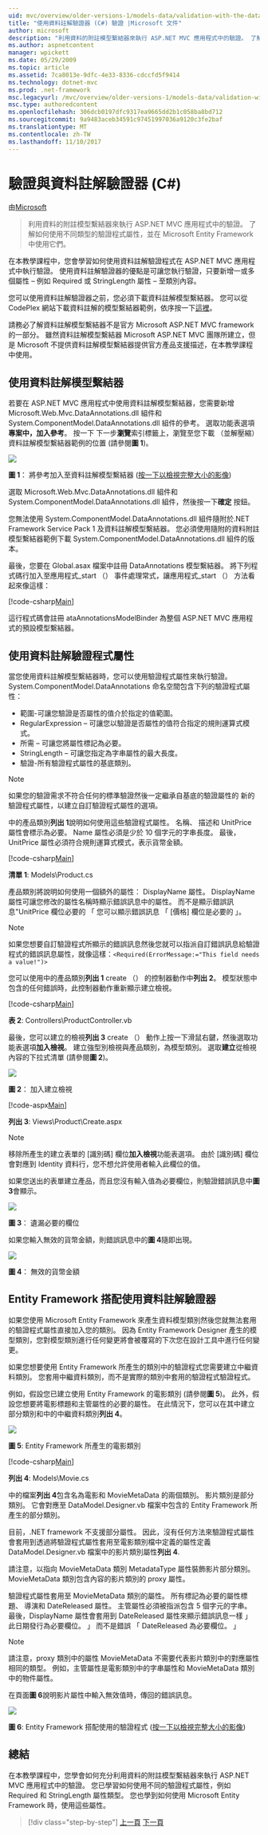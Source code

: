 ```yaml
---
uid: mvc/overview/older-versions-1/models-data/validation-with-the-data-annotation-validators-cs
title: "使用資料註解驗證器 (C#) 驗證 |Microsoft 文件"
author: microsoft
description: "利用資料的附註模型繫結器來執行 ASP.NET MVC 應用程式中的驗證。 了解如何使用不同類型的驗證程式..."
ms.author: aspnetcontent
manager: wpickett
ms.date: 05/29/2009
ms.topic: article
ms.assetid: 7ca8013e-9dfc-4e33-8336-cdccfd5f9414
ms.technology: dotnet-mvc
ms.prod: .net-framework
msc.legacyurl: /mvc/overview/older-versions-1/models-data/validation-with-the-data-annotation-validators-cs
msc.type: authoredcontent
ms.openlocfilehash: 306dcb0197dfc9317ea9665dd2b1c058ba8bd712
ms.sourcegitcommit: 9a9483aceb34591c97451997036a9120c3fe2baf
ms.translationtype: MT
ms.contentlocale: zh-TW
ms.lasthandoff: 11/10/2017
---
```

<a name="validation-with-the-data-annotation-validators-c"></a>驗證與資料註解驗證器 (C#)
====================
由[Microsoft](https://github.com/microsoft)

> 利用資料的附註模型繫結器來執行 ASP.NET MVC 應用程式中的驗證。 了解如何使用不同類型的驗證程式屬性，並在 Microsoft Entity Framework 中使用它們。


在本教學課程中，您會學習如何使用資料註解驗證程式在 ASP.NET MVC 應用程式中執行驗證。 使用資料註解驗證器的優點是可讓您執行驗證，只要新增一或多個屬性 – 例如 Required 或 StringLength 屬性 – 至類別內容。

您可以使用資料註解驗證器之前，您必須下載資料註解模型繫結器。 您可以從 CodePlex 網站下載資料註解的模型繫結器範例，依序按一下[這裡](http://aspnet.codeplex.com/Release/ProjectReleases.aspx?ReleaseId=24471)。


請務必了解資料註解模型繫結器不是官方 Microsoft ASP.NET MVC framework 的一部分。 雖然資料註解模型繫結器 Microsoft ASP.NET MVC 團隊所建立，但是 Microsoft 不提供資料註解模型繫結器提供官方產品支援描述，在本教學課程中使用。


## <a name="using-the-data-annotation-model-binder"></a>使用資料註解模型繫結器

若要在 ASP.NET MVC 應用程式中使用資料註解模型繫結器，您需要新增 Microsoft.Web.Mvc.DataAnnotations.dll 組件和 System.ComponentModel.DataAnnotations.dll 組件的參考。 選取功能表選項**專案中，加入參考**。 按一下 下一步**瀏覽**索引標籤上，瀏覽至您下載 （並解壓縮） 資料註解模型繫結器範例的位置 (請參閱**圖 1**)。

[![](validation-with-the-data-annotation-validators-cs/_static/image2.png)](validation-with-the-data-annotation-validators-cs/_static/image1.png)

**圖 1**： 將參考加入至資料註解模型繫結器 ([按一下以檢視完整大小的影像](validation-with-the-data-annotation-validators-cs/_static/image3.png))

選取 Microsoft.Web.Mvc.DataAnnotations.dll 組件和 System.ComponentModel.DataAnnotations.dll 組件，然後按一下**確定** 按鈕。


您無法使用 System.ComponentModel.DataAnnotations.dll 組件隨附於.NET Framework Service Pack 1 及資料註解模型繫結器。 您必須使用隨附的資料附註模型繫結器範例下載 System.ComponentModel.DataAnnotations.dll 組件的版本。


最後，您要在 Global.asax 檔案中註冊 DataAnnotations 模型繫結器。 將下列程式碼行加入至應用程式\_start （） 事件處理常式，讓應用程式\_start （） 方法看起來像這樣：

[!code-csharp[Main](validation-with-the-data-annotation-validators-cs/samples/sample1.cs)]

這行程式碼會註冊 ataAnnotationsModelBinder 為整個 ASP.NET MVC 應用程式的預設模型繫結器。

## <a name="using-the-data-annotation-validator-attributes"></a>使用資料註解驗證程式屬性

當您使用資料註解模型繫結器時，您可以使用驗證程式屬性來執行驗證。 System.ComponentModel.DataAnnotations 命名空間包含下列的驗證程式屬性：

- 範圍-可讓您驗證是否屬性的值介於指定的值範圍。
- RegularExpression – 可讓您以驗證是否屬性的值符合指定的規則運算式模式。
- 所需 – 可讓您將屬性標記為必要。
- StringLength – 可讓您指定為字串屬性的最大長度。
- 驗證-所有驗證程式屬性的基底類別。

> [!NOTE] 
> 
> 如果您的驗證需求不符合任何的標準驗證然後一定繼承自基底的驗證屬性的 新的驗證程式屬性，以建立自訂驗證程式屬性的選項。


中的產品類別**列出 1**說明如何使用這些驗證程式屬性。 名稱、 描述和 UnitPrice 屬性會標示為必要。 Name 屬性必須是少於 10 個字元的字串長度。 最後，UnitPrice 屬性必須符合規則運算式模式，表示貨幣金額。

[!code-csharp[Main](validation-with-the-data-annotation-validators-cs/samples/sample2.cs)]

**清單 1**: Models\Product.cs

產品類別將說明如何使用一個額外的屬性： DisplayName 屬性。 DisplayName 屬性可讓您修改的屬性名稱時顯示錯誤訊息中的屬性。 而不是顯示錯誤訊息"UnitPrice 欄位必要的 「 您可以顯示錯誤訊息 「 [價格] 欄位是必要的 」。

> [!NOTE] 
> 
> 如果您想要自訂驗證程式所顯示的錯誤訊息然後您就可以指派自訂錯誤訊息給驗證程式的錯誤訊息屬性，就像這樣：`<Required(ErrorMessage:="This field needs a value!")>`


您可以使用中的產品類別**列出 1** create （） 的控制器動作中**列出 2**。 模型狀態中包含的任何錯誤時，此控制器動作重新顯示建立檢視。

[!code-csharp[Main](validation-with-the-data-annotation-validators-cs/samples/sample3.cs)]

**表 2**: Controllers\ProductController.vb

最後，您可以建立的檢視**列出 3** create （） 動作上按一下滑鼠右鍵，然後選取功能表選項**加入檢視**。 建立強型別檢視與產品類別，為模型類別。 選取**建立**從檢視內容的下拉式清單 (請參閱**圖 2**)。

[![](validation-with-the-data-annotation-validators-cs/_static/image5.png)](validation-with-the-data-annotation-validators-cs/_static/image4.png)

**圖 2**： 加入建立檢視

[!code-aspx[Main](validation-with-the-data-annotation-validators-cs/samples/sample4.aspx)]

**列出 3**: Views\Product\Create.aspx

> [!NOTE] 
> 
> 移除所產生的建立表單的 [識別碼] 欄位**加入檢視**功能表選項。 由於 [識別碼] 欄位會對應到 Identity 資料行，您不想允許使用者輸入此欄位的值。


如果您送出的表單建立產品，而且您沒有輸入值為必要欄位，則驗證錯誤訊息中**圖 3**會顯示。

[![](validation-with-the-data-annotation-validators-cs/_static/image7.png)](validation-with-the-data-annotation-validators-cs/_static/image6.png)

**圖 3**： 遺漏必要的欄位

如果您輸入無效的貨幣金額，則錯誤訊息中的**圖 4**隨即出現。

[![](validation-with-the-data-annotation-validators-cs/_static/image9.png)](validation-with-the-data-annotation-validators-cs/_static/image8.png)

**圖 4**： 無效的貨幣金額

## <a name="using-data-annotation-validators-with-the-entity-framework"></a>Entity Framework 搭配使用資料註解驗證器

如果您使用 Microsoft Entity Framework 來產生資料模型類別然後您就無法套用的驗證程式屬性直接加入您的類別。 因為 Entity Framework Designer 產生的模型類別，您對模型類別進行任何變更將會被覆寫的下次您在設計工具中進行任何變更。

如果您想要使用 Entity Framework 所產生的類別中的驗證程式您需要建立中繼資料類別。 您套用中繼資料類別，而不是實際的類別中套用的驗證程式驗證程式。

例如，假設您已建立使用 Entity Framework 的電影類別 (請參閱**圖 5**)。 此外，假設您想要將電影標題和主管屬性的必要的屬性。 在此情況下，您可以在其中建立部分類別和中的中繼資料類別**列出 4**。

[![](validation-with-the-data-annotation-validators-cs/_static/image11.png)](validation-with-the-data-annotation-validators-cs/_static/image10.png)

**圖 5**: Entity Framework 所產生的電影類別

[!code-csharp[Main](validation-with-the-data-annotation-validators-cs/samples/sample5.cs)]

**列出 4**: Models\Movie.cs

中的檔案**列出 4**包含名為電影和 MovieMetaData 的兩個類別。 影片類別是部分類別。 它會對應至 DataModel.Designer.vb 檔案中包含的 Entity Framework 所產生的部分類別。

目前，.NET framework 不支援部分屬性。 因此，沒有任何方法來驗證程式屬性會套用到透過將驗證程式屬性套用至電影類別檔中定義的屬性定義 DataModel.Designer.vb 檔案中的影片類別屬性**列出 4**.

請注意，以指向 MovieMetaData 類別 MetadataType 屬性裝飾影片部分類別。 MovieMetaData 類別包含內容的影片類別的 proxy 屬性。

驗證程式屬性套用至 MovieMetaData 類別的屬性。 所有標記為必要的屬性標題、 導演和 DateReleased 屬性。 主管屬性必須被指派包含 5 個字元的字串。 最後，DisplayName 屬性會套用到 DateReleased 屬性來顯示錯誤訊息一樣 」 此日期發行為必要欄位。 」 而不是錯誤 「 DateReleased 為必要欄位。 」

> [!NOTE] 
> 
> 請注意，proxy 類別中的屬性 MovieMetaData 不需要代表影片類別中的對應屬性相同的類型。 例如，主管屬性是電影類別中的字串屬性和 MovieMetaData 類別中的物件屬性。


在頁面**圖 6**說明影片屬性中輸入無效值時，傳回的錯誤訊息。

[![](validation-with-the-data-annotation-validators-cs/_static/image13.png)](validation-with-the-data-annotation-validators-cs/_static/image12.png)

**圖 6**: Entity Framework 搭配使用的驗證程式 ([按一下以檢視完整大小的影像](validation-with-the-data-annotation-validators-cs/_static/image14.png))

## <a name="summary"></a>總結

在本教學課程中，您學會如何充分利用資料的附註模型繫結器來執行 ASP.NET MVC 應用程式中的驗證。 您已學習如何使用不同的驗證程式屬性，例如 Required 和 StringLength 屬性類型。 您也學到如何使用 Microsoft Entity Framework 時，使用這些屬性。

>[!div class="step-by-step"]
[上一頁](validating-with-a-service-layer-cs.md)
[下一頁](creating-model-classes-with-the-entity-framework-vb.md)
